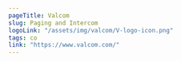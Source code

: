 ```yaml
---
pageTitle: Valcom
slug: Paging and Intercom
logoLink: "/assets/img/valcom/V-logo-icon.png"
tags: co
link: "https://www.valcom.com/"
---
```

